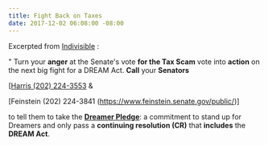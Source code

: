 ```yaml
---
title: Fight Back on Taxes
date: 2017-12-02 06:08:00 -08:00
---
```


Excerpted from [Indivisible](https://www.indivisible.org/) :

"  Turn your **anger** at the Senate's vote **for the Tax Scam** vote into **action** on the next big fight for a DREAM Act.  **Call** your **Senators** 

[[Harris (202) 224-3553](https://www.harris.senate.gov/) &

[Feinstein (202) 224-3841 (https://www.feinstein.senate.gov/public/)] 

to tell them to take the **[Dreamer Pledge](https://www.dreamerpledge.org/)**: a commitment to stand up for Dreamers and only pass a **continuing resolution (CR)** that **includes** the **DREAM Act**.